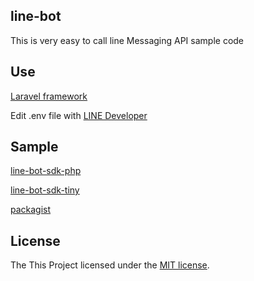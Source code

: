 
## line-bot
This is very easy to call line Messaging API sample code

## Use 
[Laravel framework](https://github.com/laravel/laravel)

Edit .env file with [LINE Developer](https://developers.line.me/messaging-api/getting-started#set_up_bot)

## Sample 
[line-bot-sdk-php](https://github.com/line/line-bot-sdk-php)

[line-bot-sdk-tiny](https://github.com/line/line-bot-sdk-php/blob/master/line-bot-sdk-tiny)

[packagist](https://packagist.org/packages/linecorp/line-bot-sdk)

## License

The This Project licensed under the [MIT license](http://opensource.org/licenses/MIT).
